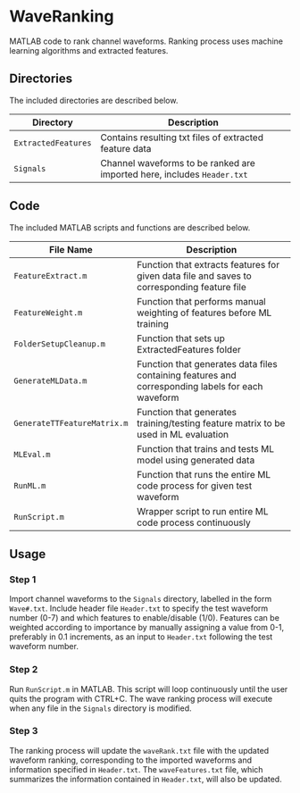 # WaveRanking

MATLAB code to rank channel waveforms. Ranking process uses machine learning algorithms and extracted features.

## Directories

The included directories are described below.

| Directory  | Description |
| ---------- | ----------- |
| `ExtractedFeatures` | Contains resulting txt files of extracted feature data |
| `Signals` | Channel waveforms to be ranked are imported here, includes `Header.txt` |


## Code

The included MATLAB scripts and functions are described below.

| File Name  | Description |
| ---------- | ----------- |
| `FeatureExtract.m` | Function that extracts features for given data file and saves to corresponding feature file |
| `FeatureWeight.m` | Function that performs manual weighting of features before ML training |
| `FolderSetupCleanup.m` | Function that sets up ExtractedFeatures folder |
| `GenerateMLData.m` | Function that generates data files containing features and corresponding labels for each waveform |
| `GenerateTTFeatureMatrix.m` | Function that generates training/testing feature matrix to be used in ML evaluation |
| `MLEval.m` | Function that trains and tests ML model using generated data |
| `RunML.m` | Function that runs the entire ML code process for given test waveform |
| `RunScript.m` | Wrapper script to run entire ML code process continuously |


## Usage

### Step 1

Import channel waveforms to the `Signals` directory, labelled in the form `Wave#.txt`. Include header file `Header.txt` to specify the test waveform number (0-7) and which features to enable/disable (1/0). Features can be weighted according to importance by manually assigning a value from 0-1, preferably in 0.1 increments, as an input to `Header.txt` following the test waveform number.

### Step 2

Run `RunScript.m` in MATLAB. This script will loop continuously until the user quits the program with CTRL+C. The wave ranking process will execute when any file in the `Signals` directory is modified.

### Step 3

The ranking process will update the `waveRank.txt` file with the updated waveform ranking, corresponding to the imported waveforms and information specified in `Header.txt`. The `waveFeatures.txt` file, which summarizes the information contained in `Header.txt`, will also be updated.
